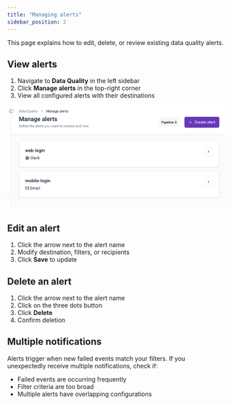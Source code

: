 ```yaml
---
title: "Managing alerts"
sidebar_position: 2
---
```


This page explains how to edit, delete, or review existing data quality alerts.

## View alerts

1. Navigate to **Data Quality** in the left sidebar
2. Click **Manage alerts** in the top-right corner
3. View all configured alerts with their destinations

![Manage alerts interface](images/dq_list_alerts.png)

## Edit an alert

1. Click the arrow next to the alert name
2. Modify destination, filters, or recipients
3. Click **Save** to update

## Delete an alert

1. Click the arrow next to the alert name
2. Click on the three dots button
3. Click **Delete**
4. Confirm deletion

## Multiple notifications

Alerts trigger when new failed events match your filters. If you unexpectedly receive multiple notifications, check if:
- Failed events are occurring frequently
- Filter criteria are too broad
- Multiple alerts have overlapping configurations
